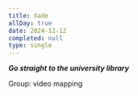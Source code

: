 ```yaml
---
title: Xade
allDay: true
date: 2024-12-12
completed: null
type: single
---
```


***Go straight to the university library***

Group: video mapping
